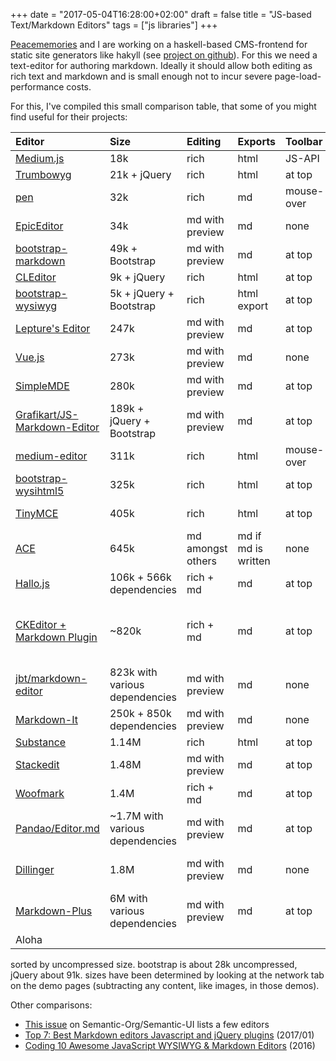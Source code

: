 
+++
date = "2017-05-04T16:28:00+02:00"
draft = false
title = "JS-based Text/Markdown Editors"
tags = ["js libraries"]
+++

[Peacememories](https://github.com/peacememories) and I are working on a haskell-based CMS-frontend for static site generators like hakyll (see [project on github](https://github.com/Haskell-Praxis/hakyll-cms)). For this we need a text-editor for authoring markdown. Ideally it should allow both editing as rich text and markdown and is small enough not to incur severe page-load-performance costs.

For this, I've compiled this small comparison table, that some of you might find useful for their projects:

<!--more-->


| Editor | Size | Editing | Exports | Toolbar | Notes |
| :-- | :-- | :-- | :-- | :-- | :-- |
| [Medium.js](http://jakiestfu.github.io/Medium.js/docs/) | 18k | rich | html | JS-API | |
| [Trumbowyg](http://alex-d.github.io/Trumbowyg/) | 21k + jQuery | rich | html | at top | |
| [pen](http://sofish.github.io/pen/) | 32k | rich | md | mouse-over ||
| [EpicEditor](http://stacks.math.columbia.edu/js/EpicEditor/) | 34k | md  with preview | md | none | |
| [bootstrap-markdown](http://www.codingdrama.com/bootstrap-markdown/) | 49k + Bootstrap | md with preview | md | at top | |
| [CLEditor](http://premiumsoftware.net/cleditor/) | 9k + jQuery | rich | html | at top | win95 style |
| [bootstrap-wysiwyg](http://mindmup.github.io/bootstrap-wysiwyg/) | 5k + jQuery + Bootstrap | rich | html export | at top ||
| [Lepture's Editor](http://lab.lepture.com/editor/) | 247k | md with preview | md | at top | <!--more--> |
| [Vue.js](https://vuejs.org/) | 273k | md with preview | md | none ||
| [SimpleMDE](https://simplemde.com/) | 280k | md with preview | md | at top ||
| [Grafikart/JS-Markdown-Editor](https://github.com/Grafikart/JS-Markdown-Editor) | 189k + jQuery + Bootstrap | md  with preview | md | at top ||
| [medium-editor](https://github.com/daviferreira/medium-editor) | 311k | rich | html | mouse-over ||
| [bootstrap-wysihtml5](http://jhollingworth.github.com/bootstrap-wysihtml5/) | 325k | rich |  html | at top ||
| [TinyMCE](https://www.tinymce.com/) | 405k | rich | html | at top | many markup options |
| [ACE](https://ace.c9.io/build/kitchen-sink.html) | 645k | md amongst others | md if md is written | none | code editor with syntax highlighting |
| [Hallo.js](http://hallojs.org/demo/markdown/) | 106k + 566k dependencies | rich + md | md | at top ||
| [CKEditor + Markdown Plugin](http://ckeditor.com/addon/markdown) | ~820k | rich + md | md | at top | many markup options, [configuration-tool](http://ckeditor.com/builder), uses iframes |
| [jbt/markdown-editor](https://jbt.github.io/markdown-editor/) | 823k with various dependencies | md with preview | md | none | default style unusable on small screens |
| [Markdown-It](https://markdown-it.github.io/) | 250k + 850k dependencies | md  with preview | md | none ||
| [Substance](http://substance.io/) | 1.14M | rich | html | at top | |
| [Stackedit](https://stackedit.io/) | 1.48M | md with preview | md | at top | requires nodejs server |
| [Woofmark](https://bevacqua.github.io/woofmark/) | 1.4M | rich + md | md | at top | |
| [Pandao/Editor.md](https://pandao.github.io/editor.md/en.html) | ~1.7M with various dependencies | md with preview | md | at top | many markup options; [github-repo](https://github.com/pandao/editor.md)
| [Dillinger](http://dillinger.io/) | 1.8M | md with preview | md | none | various import/export options |
| [Markdown-Plus](http://mdp.tylingsoft.com/) | 6M with various dependencies | md  with preview | md | at top ||
| Aloha | | | | | discontinued |

sorted by uncompressed size. bootstrap is about 28k uncompressed, jQuery about 91k. sizes have been determined by looking at the network tab on the demo pages (subtracting any content, like images, in those demos).

Other comparisons:

* [This issue](https://github.com/Semantic-Org/Semantic-UI/issues/222) on Semantic-Org/Semantic-UI lists a few editors
* [Top 7: Best Markdown editors Javascript and jQuery plugins](http://ourcodeworld.com/articles/read/359/top-7-best-markdown-editors-javascript-and-jquery-plugins) (2017/01)
* [Coding 10 Awesome JavaScript WYSIWYG & Markdown Editors](http://www.developersfeed.com/awesome-javascript-wysiwyg-markdown-editors/) (2016)
